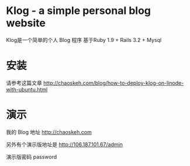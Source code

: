 # Klog - a simple personal blog website

Klog是一个简单的个人 Blog 程序
基于Ruby 1.9 + Rails 3.2 + Mysql

# 安装

请参考这篇文章
http://chaoskeh.com/blog/how-to-deploy-klog-on-linode-with-ubuntu.html

# 演示

我的 Blog 地址 http://chaoskeh.com

另外有个演示版地址是 http://106.187.101.67/admin

演示版密码 password

